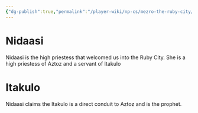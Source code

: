 ```yaml
---
{"dg-publish":true,"permalink":"/player-wiki/np-cs/mezro-the-ruby-city/","noteIcon":""}
---
```


# Nidaasi

Nidaasi is the high priestess that welcomed us into the Ruby City. She is a high priestess of Aztoz and a servant of Itakulo

# Itakulo

Nidaasi claims the Itakulo is a direct conduit to Aztoz and is the prophet. 